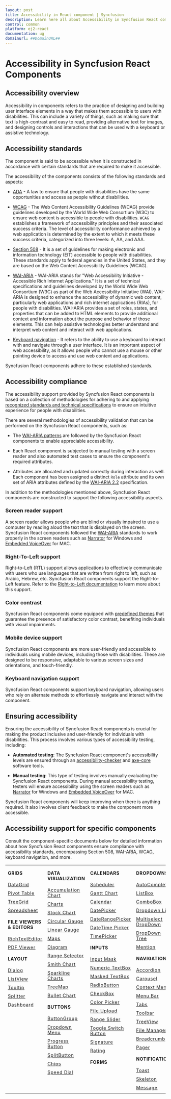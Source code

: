 ```yaml
---
layout: post
title: Accessibility in React component | Syncfusion
description: Learn here all about Accessibility in Syncfusion React component of Syncfusion Essential JS 2 and more.
control: common
platform: ej2-react
documentation: ug
domainurl: ##DomainURL##
---
```


# Accessibility in Syncfusion React Components

## Accessibility overview

Accessibility in components refers to the practice of designing and building user interface elements in a way that makes them accessible to users with disabilities. This can include a variety of things, such as making sure that text is high-contrast and easy to read, providing alternative text for images, and designing controls and interactions that can be used with a keyboard or assistive technology.

## Accessibility standards

The component is said to be accessible when it is constructed in accordance with certain standards that are required to make it accessible.

The accessibility of the components consists of the following standards and aspects:

* [ADA](https://www.ada.gov/) - A law to ensure that people with disabilities have the same opportunities and access as people without disabilities.

* [WCAG](https://www.w3.org/WAI/standards-guidelines/wcag/) - The Web Content Accessibility Guidelines (WCAG) provide guidelines developed by the World Wide Web Consortium (W3C) to ensure web content is accessible to people with disabilities. `WCAG` establishes a framework of accessibility principles and their associated success criteria. The level of accessibility conformance achieved by a web application is determined by the extent to which it meets these success criteria, categorized into three levels: A, AA, and AAA.

* [Section 508](https://www.section508.gov/) - It is a set of guidelines for making electronic and information technology (EIT) accessible to people with disabilities. These standards apply to federal agencies in the United States, and they are based on the Web Content Accessibility Guidelines (WCAG).

* [WAI-ARIA](https://www.w3.org/WAI/ARIA/) - WAI-ARIA stands for "Web Accessibility Initiative - Accessible Rich Internet Applications." It is a set of technical specifications and guidelines developed by the World Wide Web Consortium (W3C) as part of the Web Accessibility Initiative (WAI). WAI-ARIA is designed to enhance the accessibility of dynamic web content, particularly web applications and rich internet applications (RIAs), for people with disabilities. WAI-ARIA provides a set of roles, states, and properties that can be added to HTML elements to provide additional context and information about the purpose and behavior of those elements. This can help assistive technologies better understand and interpret web content and interact with web applications.

* [Keyboard navigation](https://www.w3.org/TR/WCAG22/#keyboard-accessible) - It refers to the ability to use a keyboard to interact with and navigate through a user interface. It is an important aspect of web accessibility, as it allows people who cannot use a mouse or other pointing device to access and use web content and applications.

Syncfusion React components adhere to these established standards.

## Accessibility compliance

The accessibility support provided by Syncfusion React components is based on a collection of methodologies for adhering to and applying [recognized standards and technical specifications](#accessibility-standards) to ensure an intuitive experience for people with disabilities.

There are several methodologies of accessibility validation that can be performed on the Syncfusion React components, such as:

* The [WAI-ARIA patterns](https://www.w3.org/WAI/ARIA/apg/patterns/) are followed by the Syncfusion React components to enable appreciable accessibility.

* Each React component is subjected to manual testing with a screen reader and also automated test cases to ensure the component's required attributes.

* Attributes are allocated and updated correctly during interaction as well. Each component has been assigned a distinct `Role` attribute and its own set of ARIA attributes defined by the [WAI-ARIA 2.2](https://www.w3.org/TR/WCAG22/) specification.

In addition to the methodologies mentioned above, Syncfusion React components are constructed to support the following accessibility aspects.

### Screen reader support

A screen reader allows people who are blind or visually impaired to use a computer by reading aloud the text that is displayed on the screen. Syncfusion React components followed the [WAI-ARIA](https://www.w3.org/WAI/ARIA/) standards to work properly in the screen readers such as [Narrator](https://support.microsoft.com/en-us/windows/complete-guide-to-narrator-e4397a0d-ef4f-b386-d8ae-c172f109bdb1) for Windows and [Embedded VoiceOver](https://support.apple.com/en-in/guide/voiceover/vo2706/mac) for MAC.

### Right-To-Left support

Right-to-Left (RTL) support allows applications to effectively communicate with users who use languages that are written from right to left, such as Arabic, Hebrew, etc. Syncfusion React components support the Right-to-Left feature. Refer to the [Right-to-Left documentation](https://ej2.syncfusion.com/react/documentation/common/right-to-left) to learn more about this support.

### Color contrast

Syncfusion React components come equipped with [predefined themes](https://ej2.syncfusion.com/react/documentation/appearance/theme) that guarantee the presence of satisfactory color contrast, benefiting individuals with visual impairments.

### Mobile device support

Syncfusion React components are more user-friendly and accessible to individuals using mobile devices, including those with disabilities. These are designed to be responsive, adaptable to various screen sizes and orientations, and touch-friendly.

### Keyboard navigation support

Syncfusion React components support keyboard navigation, allowing users who rely on alternate methods to effortlessly navigate and interact with the component.

## Ensuring accessibility

Ensuring the accessibility of Syncfusion React components is crucial for making the product inclusive and user-friendly for individuals with disabilities. This process involves various types of accessibility testing, including:

* **Automated testing**: The Syncfusion React component's accessibility levels are ensured through an [accessibility-checker](https://www.npmjs.com/package/accessibility-checker) and [axe-core](https://www.npmjs.com/package/axe-core) software tools.

* **Manual testing**: This type of testing involves manually evaluating the Syncfusion React components. During manual accessibility testing, testers will ensure accessibility using the screen readers such as [Narrator](https://support.microsoft.com/en-us/windows/complete-guide-to-narrator-e4397a0d-ef4f-b386-d8ae-c172f109bdb1) for Windows and [Embedded VoiceOver](https://support.apple.com/en-in/guide/voiceover/vo2706/mac) for MAC.

Syncfusion React components will keep improving when there is anything required. It also involves client feedback to make the component more accessible.

## Accessibility support for specific components

Consult the component-specific documents below for detailed information about how Syncfusion React components ensure compliance with accessibility standards, encompassing Section 508, WAI-ARIA, WCAG, keyboard navigation, and more.

<style>
# table
{
border:0 !important;
line-height: 2!important;
}

tr
{
border:0 !important;
}

td
{
border:0 !important;
vertical-align: top;
}

.controlanchorlink
{
text-decoration: none !important;
font-size: 14px !important;
text-align: left !important;
padding: 5px 0px;
letter-spacing: 1px;
}
.controlcategory
{
font-size: 14px !important;
text-align: left !important;
font-weight: bold !important;
letter-spacing: 0.7px;
}
}
</style>

<table id="table" style="border: 0px;">
<tbody>
<colgroup>
<col style="width: 25%">
<col style="width: 25%">
<col style="width: 25%">
<col style="width: 25%">
</colgroup>
</tbody>
<tr>
    <td>
        <div><p class="controlcategory">GRIDS</p></div>
        <div class="controlanchorlink"><a target="_self" href="https://ej2.syncfusion.com/react/documentation/grid/accessibility">DataGrid</a></div>
        <div class="controlanchorlink"><a target="_self" href="https://ej2.syncfusion.com/react/documentation/pivotview/accessibility">Pivot Table</a></div>
        <div class="controlanchorlink"><a target="_self" href="https://ej2.syncfusion.com/react/documentation/treegrid/accessibility">TreeGrid</a></div>
         <div class="controlanchorlink"><a target="_self" href="https://ej2.syncfusion.com/react/documentation/spreadsheet/accessibility">Spreadsheet</a></div>
        <div><p class="controlcategory">FILE VIEWERS & EDITORS</p></div>
        <div class="controlanchorlink"><a target="_self" href="https://ej2.syncfusion.com/react/documentation/rich-text-editor/accessibility">RichTextEditor</a></div>
        <div class="controlanchorlink"><a target="_self" href="https://ej2.syncfusion.com/react/documentation/pdfviewer/keyboard-accessibility">PDF Viewer</a></div>
        <div><p class="controlcategory">LAYOUT</p></div>
        <div class="controlanchorlink"><a target="_self" href="https://ej2.syncfusion.com/react/documentation/dialog/accessibility">Dialog</a></div>
        <div class="controlanchorlink"><a target="_self" href="https://ej2.syncfusion.com/react/documentation/listview/accessibility">ListView</a></div>
        <div class="controlanchorlink"><a target="_self" href="https://ej2.syncfusion.com/react/documentation/tooltip/accessibility">Tooltip</a></div>
        <div class="controlanchorlink"><a target="_self" href="https://ej2.syncfusion.com/react/documentation/splitter/accessibility">Splitter</a></div>
        <div class="controlanchorlink"><a target="_self" href="https://ej2.syncfusion.com/react/documentation/dashboard-layout/accessibility">Dashboard</a></div>
    </td>
    <td>
        <div><p class="controlcategory">DATA VISUALIZATION</p></div>
        <div class="controlanchorlink"><a target="_self" href="https://ej2.syncfusion.com/react/documentation/accumulation-chart/accessibility">Accumulation Chart</a></div>
        <div class="controlanchorlink"><a target="_self" href="https://ej2.syncfusion.com/react/documentation/chart/accessibility">Charts</a></div>
        <div class="controlanchorlink"><a target="_self" href="https://ej2.syncfusion.com/react/documentation/stock-chart/accessibility">Stock Chart</a></div>
        <div class="controlanchorlink"><a target="_self" href="https://ej2.syncfusion.com/react/documentation/circular-gauge/accessibility">Circular Gauge</a></div>
        <div class="controlanchorlink"><a target="_self" href="https://ej2.syncfusion.com/react/documentation/linear-gauge/accessibility">Linear Gauge</a></div>
        <div class="controlanchorlink"><a target="_self" href="https://ej2.syncfusion.com/react/documentation/maps/accessibility">Maps</a></div>
        <div class="controlanchorlink"><a target="_self" href="https://ej2.syncfusion.com/react/documentation/diagram/accessibility">Diagram</a></div>
        <div class="controlanchorlink"><a target="_self" href="https://ej2.syncfusion.com/react/documentation/range-navigator/accessibility">Range Selector</a></div>
        <div class="controlanchorlink"><a target="_self" href="https://ej2.syncfusion.com/react/documentation/smithchart/accessibility">Smith Chart</a></div>
        <div class="controlanchorlink"><a target="_self" href="https://ej2.syncfusion.com/react/documentation/sparkline/accessibility">Sparkline Charts</a></div>
        <div class="controlanchorlink"><a target="_self" href="https://ej2.syncfusion.com/react/documentation/treemap/accessibility">TreeMap</a></div>
        <div class="controlanchorlink"><a target="_self" href="https://ej2.syncfusion.com/react/documentation/bullet-chart/accessibility">Bullet Chart</a></div>
        <div><p class="controlcategory">BUTTONS</p></div>
        <div class="controlanchorlink"><a target="_self" href="https://ej2.syncfusion.com/react/documentation/button-group/accessibility">ButtonGroup</a></div>
        <div class="controlanchorlink"><a target="_self" href="https://ej2.syncfusion.com/react/documentation/drop-down-button/accessibility">Dropdown Menu</a></div>
        <div class="controlanchorlink"><a target="_self" href="https://ej2.syncfusion.com/react/documentation/progress-button/accessibility">Progress Button</a></div>
        <div class="controlanchorlink"><a target="_self" href="https://ej2.syncfusion.com/react/documentation/split-button/accessibility">SplitButton</a></div>
        <div class="controlanchorlink"><a target="_self" href="https://ej2.syncfusion.com/react/documentation/chips/accessibility">Chips</a></div>
        <div class="controlanchorlink"><a target="_self" href="https://ej2.syncfusion.com/react/documentation/speed-dial/accessibility">Speed Dial</a></div>
    </td>
    <td>
        <div><p class="controlcategory">CALENDARS</p></div>
        <div class="controlanchorlink"><a target="_self" href="https://ej2.syncfusion.com/react/documentation/schedule/accessibility">Scheduler</a></div>
        <div class="controlanchorlink"><a target="_self" href="https://ej2.syncfusion.com/react/documentation/gantt/accessibility">Gantt Chart</a></div>
        <div class="controlanchorlink"><a target="_self" href="https://ej2.syncfusion.com/react/documentation/calendar/accessibility">Calendar</a></div>
        <div class="controlanchorlink"><a target="_self" href="https://ej2.syncfusion.com/react/documentation/datepicker/accessibility">DatePicker</a></div>
        <div class="controlanchorlink"><a target="_self" href="https://ej2.syncfusion.com/react/documentation/daterangepicker/accessibility">DateRangePicker</a></div>
        <div class="controlanchorlink"><a target="_self" href="https://ej2.syncfusion.com/react/documentation/datetimepicker/accessibility">DateTime Picker</a></div>
        <div class="controlanchorlink"><a target="_self" href="https://ej2.syncfusion.com/react/documentation/timepicker/accessibility">TimePicker</a></div>
        <div><p class="controlcategory">INPUTS</p></div>
        <div class="controlanchorlink"><a target="_self" href="https://ej2.syncfusion.com/react/documentation/maskedtextbox/accessibility">Input Mask</a></div>
        <div class="controlanchorlink"><a target="_self" href="https://ej2.syncfusion.com/react/documentation/numerictextbox/accessibility">Numeric TextBox</a></div>
        <div class="controlanchorlink"><a target="_self" href="https://ej2.syncfusion.com/react/documentation/maskedtextbox/accessibility">Masked TextBox</a></div>
        <div class="controlanchorlink"><a target="_self" href="https://ej2.syncfusion.com/react/documentation/radio-button/accessibility">RadioButton</a></div>
        <div class="controlanchorlink"><a target="_self" href="https://ej2.syncfusion.com/react/documentation/check-box/accessibility">CheckBox</a></div>
        <div class="controlanchorlink"><a target="_self" href="https://ej2.syncfusion.com/react/documentation/color-picker/accessibility">Color Picker</a></div>
        <div class="controlanchorlink"><a target="_self" href="https://ej2.syncfusion.com/react/documentation/uploader/wai-aria-accessibility">File Upload</a></div>
        <div class="controlanchorlink"><a target="_self" href="https://ej2.syncfusion.com/react/documentation/range-slider/accessibility">Range Slider</a></div>
        <div class="controlanchorlink"><a target="_self" href="https://ej2.syncfusion.com/react/documentation/switch/accessibility">Toggle Switch Button</a></div>
        <div class="controlanchorlink"><a target="_self" href="https://ej2.syncfusion.com/react/documentation/signature/accessibility">Signature</a></div>
        <div class="controlanchorlink"><a target="_self" href="https://ej2.syncfusion.com/react/documentation/rating/accessibility">Rating</a></div>
        <div><p class="controlcategory">FORMS</p></div>
    </td>
    <td>
        <div><p class="controlcategory">DROPDOWNS</p></div>
        <div class="controlanchorlink"><a target="_self" href="https://ej2.syncfusion.com/react/documentation/auto-complete/accessibility">AutoComplete</a></div>
        <div class="controlanchorlink"><a target="_self" href="https://ej2.syncfusion.com/react/documentation/list-box/accessibility">ListBox</a></div>
        <div class="controlanchorlink"><a target="_self" href="https://ej2.syncfusion.com/react/documentation/combo-box/accessibility">ComboBox</a></div>
        <div class="controlanchorlink"><a target="_self" href="https://ej2.syncfusion.com/react/documentation/drop-down-list/accessibility">Dropdown List</a></div>
        <div class="controlanchorlink"><a target="_self" href="https://ej2.syncfusion.com/react/documentation/multi-select/accessibility">Multiselect DropDown</a></div>
        <div class="controlanchorlink"><a target="_self" href="https://ej2.syncfusion.com/react/documentation/drop-down-tree/accessibility">DropDown Tree</a></div>
        <div class="controlanchorlink"><a target="_self" href="https://ej2.syncfusion.com/react/documentation/mention/accessibility">Mention</a></div>
        <div><p class="controlcategory">NAVIGATION</p></div>
        <div class="controlanchorlink"><a target="_self" href="https://ej2.syncfusion.com/react/documentation/accordion/accessibility">Accordion</a></div>
        <div class="controlanchorlink"><a target="_self" href="https://ej2.syncfusion.com/react/documentation/carousel/accessibility">Carousel</a></div>
        <div class="controlanchorlink"><a target="_self" href="https://ej2.syncfusion.com/react/documentation/context-menu/accessibility">Context Menu</a></div>
        <div class="controlanchorlink"><a target="_self" href="https://ej2.syncfusion.com/react/documentation/menu/accessibility">Menu Bar</a></div>
        <div class="controlanchorlink"><a target="_self" href="https://ej2.syncfusion.com/react/documentation/tab/accessibility">Tabs</a></div>
        <div class="controlanchorlink"><a target="_self" href="https://ej2.syncfusion.com/react/documentation/toolbar/accessibility">Toolbar</a></div>
        <div class="controlanchorlink"><a target="_self" href="https://ej2.syncfusion.com/react/documentation/treeview/accessibility">TreeView</a></div>
        <div class="controlanchorlink"><a target="_self" href="https://ej2.syncfusion.com/react/documentation/file-manager/accessibility">File Manager</a></div>
        <div class="controlanchorlink"><a target="_self" href="https://ej2.syncfusion.com/react/documentation/breadcrumb/accessibility">Breadcrumb</a></div>
        <div class="controlanchorlink"><a target="_self" href="https://ej2.syncfusion.com/react/documentation/pager/accessibility">Pager</a></div>
        <div><p class="controlcategory">NOTIFICATION</p></div>
        <div class="controlanchorlink"><a target="_self" href="https://ej2.syncfusion.com/react/documentation/toast/accessibility">Toast</a></div>
        <div class="controlanchorlink"><a target="_self" href="https://ej2.syncfusion.com/react/documentation/skeleton/accessibility">Skeleton</a></div>
        <div class="controlanchorlink"><a target="_self" href="https://ej2.syncfusion.com/react/documentation/message/accessibility">Message</a></div>
    </td>
</tr>
</table>
